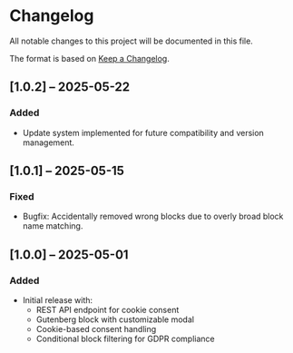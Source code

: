 # Changelog

All notable changes to this project will be documented in this file.

The format is based on [Keep a Changelog](https://keepachangelog.com/en/1.0.0/).

## [1.0.2] – 2025-05-22

### Added

-   Update system implemented for future compatibility and version management.

## [1.0.1] – 2025-05-15

### Fixed

-   Bugfix: Accidentally removed wrong blocks due to overly broad block name matching.

## [1.0.0] – 2025-05-01

### Added

-   Initial release with:
    -   REST API endpoint for cookie consent
    -   Gutenberg block with customizable modal
    -   Cookie-based consent handling
    -   Conditional block filtering for GDPR compliance
